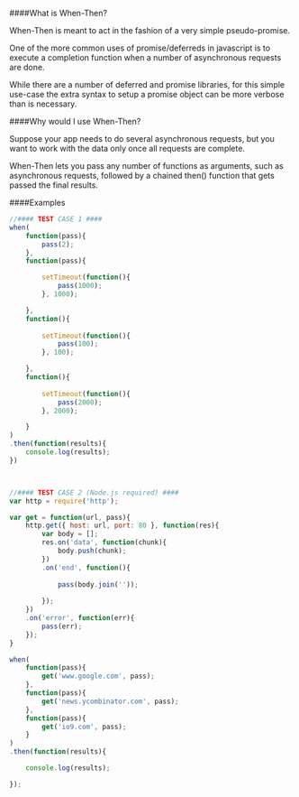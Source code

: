 ####What is When-Then?

When-Then is meant to act in the fashion of a very simple pseudo-promise.

One of the more common uses of promise/deferreds in javascript is to execute a completion function when a number of asynchronous requests are done. 

While there are a number of deferred and promise libraries, for this simple use-case the extra syntax to setup a promise object can be more verbose than is necessary.


####Why would I use When-Then?

Suppose your app needs to do several asynchronous requests, but you want to work with the data only once all requests are complete.

When-Then lets you pass any number of functions as arguments, such as asynchronous requests, followed by a chained then() function that gets passed the final results.

####Examples
```javascript
//#### TEST CASE 1 ####
when(
    function(pass){
        pass(2);
    },
    function(pass){

        setTimeout(function(){
            pass(1000);
        }, 1000);

    },
    function(){
        
        setTimeout(function(){
            pass(100);
        }, 100);

    },
    function(){
        
        setTimeout(function(){
            pass(2000);
        }, 2000);

    }
)
.then(function(results){
    console.log(results);
})



//#### TEST CASE 2 (Node.js required) ####
var http = require('http');

var get = function(url, pass){
    http.get({ host: url, port: 80 }, function(res){
        var body = [];
        res.on('data', function(chunk){
            body.push(chunk);
        })
        .on('end', function(){
            
            pass(body.join(''));
            
        });
    })
    .on('error', function(err){
        pass(err);
    });
}

when( 
    function(pass){
        get('www.google.com', pass);
    },
    function(pass){
        get('news.ycombinator.com', pass);
    },
    function(pass){
        get('io9.com', pass);
    }
)
.then(function(results){

    console.log(results);

});
```